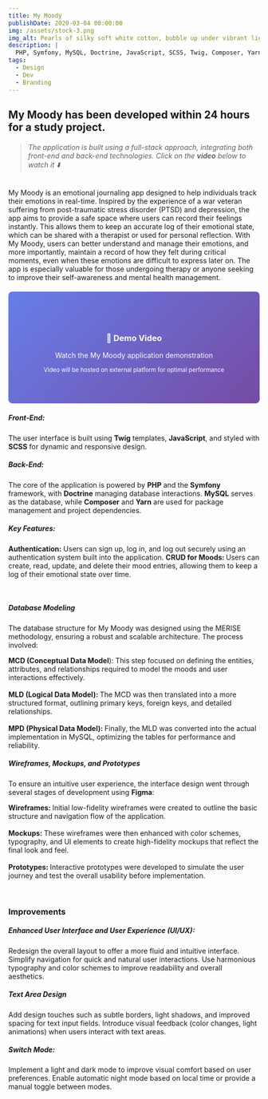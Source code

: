 ```yaml
---
title: My Moody
publishDate: 2020-03-04 00:00:00
img: /assets/stock-3.png
img_alt: Pearls of silky soft white cotton, bubble up under vibrant lighting
description: |
  PHP, Symfony, MySQL, Doctrine, JavaScript, SCSS, Twig, Composer, Yarn, Object-Oriented Programming, Relational database
tags:
  - Design
  - Dev
  - Branding
---
```



## My Moody has been developed within 24 hours for a study project. 
> <h6>The application is built using a full-stack approach, integrating both front-end and back-end technologies. Click on the <b>video</b> below to watch it ⬇️</h6>
My Moody is an emotional journaling app designed to help individuals track their emotions in real-time. Inspired by the experience of a war veteran suffering from post-traumatic stress disorder (PTSD) and depression, the app aims to provide a safe space where users can record their feelings instantly. This allows them to keep an accurate log of their emotional state, which can be shared with a therapist or used for personal reflection.
With My Moody, users can better understand and manage their emotions, and more importantly, maintain a record of how they felt during critical moments, even when these emotions are difficult to express later on. The app is especially valuable for those undergoing therapy or anyone seeking to improve their self-awareness and mental health management.

<!-- Video temporarily unavailable during deployment optimization -->
<div class="video-placeholder" style="background: linear-gradient(135deg, #667eea 0%, #764ba2 100%); padding: 60px 20px; text-align: center; border-radius: 8px; color: white; margin: 20px 0;">
  <h3>🎥 Demo Video</h3>
  <p>Watch the My Moody application demonstration</p>
  <small>Video will be hosted on external platform for optimal performance</small>
</div>

<p><h5>Front-End: </h5>The user interface is built using <b>Twig</b> templates, <b>JavaScript</b>, and styled with <b>SCSS</b> for dynamic and responsive design.

<h5>Back-End:</h5> The core of the application is powered by <b>PHP</b> and the <b>Symfony</b> framework, with <b>Doctrine</b> managing database interactions. <b>MySQL</b> serves as the database, while <b>Composer</b> and <b>Yarn</b> are used for package management and project dependencies.

<h5>Key Features:</h5>
<b>Authentication:</b> Users can sign up, log in, and log out securely using an authentication system built into the application.
<b>CRUD for Moods: </b>Users can create, read, update, and delete their mood entries, allowing them to keep a log of their emotional state over time.
</p>
<br>
<p><h5>Database Modeling</h5>
The database structure for My Moody was designed using the MERISE methodology, ensuring a robust and scalable architecture. The process involved:

<b>MCD (Conceptual Data Model</b>): This step focused on defining the entities, attributes, and relationships required to model the moods and user interactions effectively.
<br><br>
<b>MLD (Logical Data Model): </b>The MCD was then translated into a more structured format, outlining primary keys, foreign keys, and detailed relationships. 
<br><br>
<b>MPD (Physical Data Model): </b>Finally, the MLD was converted into the actual implementation in MySQL, optimizing the tables for performance and reliability.
<h5>Wireframes, Mockups, and Prototypes</h5>
To ensure an intuitive user experience, the interface design went through several stages of development using <b>Figma</b>:

<b>Wireframes: </b>Initial low-fidelity wireframes were created to outline the basic structure and navigation flow of the application.
<br><br>
<b>Mockups: </b>These wireframes were then enhanced with color schemes, typography, and UI elements to create high-fidelity mockups that reflect the final look and feel.
<br><br>
<b>Prototypes: </b>Interactive prototypes were developed to simulate the user journey and test the overall usability before implementation.</p>
<br>

### Improvements
<h5>Enhanced User Interface and User Experience (UI/UX):</h5>

Redesign the overall layout to offer a more fluid and intuitive interface.
Simplify navigation for quick and natural user interactions.
Use harmonious typography and color schemes to improve readability and overall aesthetics.

<h5>Text Area Design</h5>
Add design touches such as subtle borders, light shadows, and improved spacing for text input fields.
Introduce visual feedback (color changes, light animations) when users interact with text areas.


<h5>Switch Mode:</h5>
Implement a light and dark mode to improve visual comfort based on user preferences.
Enable automatic night mode based on local time or provide a manual toggle between modes.</p>

<style>
</style>


